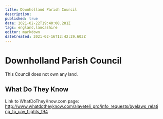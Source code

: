 ```yaml
---
title: Downholland Parish Council
description: 
published: true
date: 2021-02-22T19:40:08.281Z
tags: england,lancashire
editor: markdown
dateCreated: 2021-02-16T12:42:29.603Z
---
```


# Downholland Parish Council

This Council does not own any land.

## What Do They Know

Link to WhatDoTheyKnow.com page:
http://www.whatdotheyknow.com/alaveteli_pro/info_requests/byelaws_relating_to_uav_flights_194

